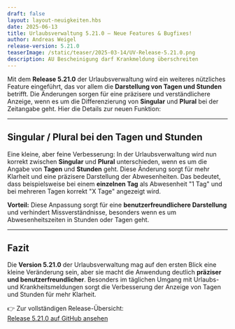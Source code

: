 ```yaml
---
draft: false
layout: layout-neuigkeiten.hbs
date: 2025-06-13
title: Urlaubsverwaltung 5.21.0 – Neue Features & Bugfixes!
author: Andreas Weigel
release-version: 5.21.0
teaserImage: /static/teaser/2025-03-14/UV-Release-5.21.0.png
description: AU Bescheinigung darf Krankmeldung überschreiten
---
```


Mit dem **Release 5.21.0** der Urlaubsverwaltung wird ein weiteres nützliches Feature eingeführt, das vor allem die **Darstellung von Tagen und Stunden** betrifft. Die Änderungen sorgen für eine präzisere und verständlichere Anzeige, wenn es um die Differenzierung von **Singular** und **Plural** bei der Zeitangabe geht. Hier die Details zur neuen Funktion:

<!-- more -->

---

## Singular / Plural bei den Tagen und Stunden

Eine kleine, aber feine Verbesserung: In der Urlaubsverwaltung wird nun korrekt zwischen **Singular** und **Plural** unterschieden, wenn es um die Angabe von **Tagen** und **Stunden** geht. Diese Änderung sorgt für mehr Klarheit und eine präzisere Darstellung der Abwesenheiten. Das bedeutet, dass beispielsweise bei einem **einzelnen Tag** als Abwesenheit "1 Tag" und bei mehreren Tagen korrekt "X Tage" angezeigt wird.

**Vorteil:** Diese Anpassung sorgt für eine **benutzerfreundlichere Darstellung** und verhindert Missverständnisse, besonders wenn es um Abwesenheitszeiten in Stunden oder Tagen geht.

---

## Fazit

Die **Version 5.21.0** der Urlaubsverwaltung mag auf den ersten Blick eine kleine Veränderung sein, aber sie macht die Anwendung deutlich **präziser und benutzerfreundlicher**. Besonders im täglichen Umgang mit Urlaubs- und Krankheitsmeldungen sorgt die Verbesserung der Anzeige von Tagen und Stunden für mehr Klarheit.

👉 Zur vollständigen Release-Übersicht:  
[Release 5.21.0 auf GitHub ansehen](https://github.com/urlaubsverwaltung/urlaubsverwaltung/releases/tag/urlaubsverwaltung-5.21.0)
